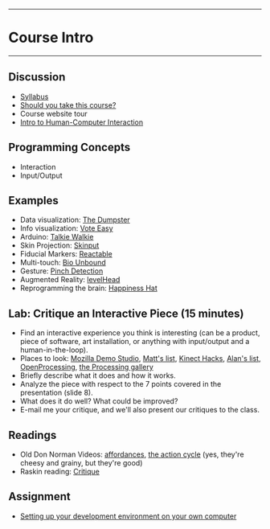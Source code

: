--------------------------------
# Course Intro
--------------------------------

## Discussion
 - [Syllabus](pcad.py?page=syllabus.pdf)
 - [Should you take this course?](pcad.py?page=01-intro/ShouldYouTakeThisCourse.html)
 - Course website tour
 - [Intro to Human-Computer Interaction](pcad.py?page=01-intro/intro.pdf)

## Programming Concepts
 - Interaction
 - Input/Output
 
## Examples
 - Data visualization: [The Dumpster](http://artport.whitney.org/commissions/thedumpster/dumpster.shtml)
 - Info visualization: [Vote Easy](http://votesmart.org/voteeasy/)
 - Arduino: [Talkie Walkie](http://blog.makezine.com/2009/10/31/automatic-sound-responsive-puppet-m/)
 - Skin Projection: [Skinput](http://phys.org/news186681149.html)
 - Fiducial Markers: [Reactable](http://www.reactable.com/products/experience/)
 - Multi-touch: [Bio Unbound](http://accad.osu.edu/researchmain/gallery/project_gallery/bio_unbound.html)
 - Gesture: [Pinch Detection](http://research.microsoft.com/en-us/um/people/awilson/publications/WilsonUIST2006/WilsonUIST2006.html)
 - Augmented Reality: [levelHead](http://vimeo.com/1320756#)
 - Reprogramming the brain: [Happiness Hat](http://www.boingboing.net/2009/10/29/knit-hat-stabs-you-i.html)

## Lab: Critique an Interactive Piece (15 minutes)
 - Find an interactive experience you think is interesting (can be a product, piece of software, art installation, or anything with input/output and a human-in-the-loop).
 - Places to look: [Mozilla Demo Studio](https://developer.mozilla.org/en-US/demos/), [Matt's list](http://accad.osu.edu/~mlewis/Jitter/Class/DataRemappingExamples.html), [Kinect Hacks](http://www.kinecthacks.com/), [Alan's list](http://accad.osu.edu/~aprice/courses/BVE/examples.html), [OpenProcessing](http://www.openprocessing.org/browse/), [the Processing gallery](http://processing.org/exhibition/)
 - Briefly describe what it does and how it works.
 - Analyze the piece with respect to the 7 points covered in the presentation (slide 8).
 - What does it do well?  What could be improved?
 - E-mail me your critique, and we'll also present our critiques to the class.

## Readings 
 - Old Don Norman Videos: [affordances][], [the action cycle][] (yes, they're cheesy and grainy, but they're good)
 - Raskin reading: [Critique][]
 
## Assignment
 - [Setting up your development environment on your own computer][setup]
 
[affordances]: http://www.youtube.com/watch?v=NK1Zb_5VxuM&feature=player_embedded
[the action cycle]: http://www.youtube.com/watch?v=ahtOCfyRbRg&feature=player_embedded
[Critique]: http://www.azarask.in/blog/post/how-to-critique-an-interface/
[setup]: pcad.py?page=00-setup/setup.md

